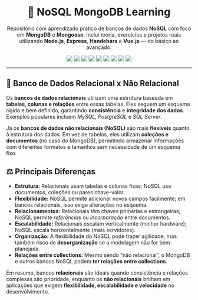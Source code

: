 <h1 align="center">🍃 NoSQL MongoDB Learning</h1>

<p align="center">
  Repositório com aprendizado prático de bancos de dados <strong>NoSQL</strong> com foco em <strong>MongoDB</strong> e <strong>Mongoose</strong>.  
  Inclui teoria, exercícios e projetos reais utilizando <strong>Node.js</strong>, <strong>Express</strong>, <strong>Handebars</strong> e <strong>Vue.js</strong> — do básico ao avançado.
</p>

<p align="center">
  <img src="https://img.shields.io/badge/MongoDB-NoSQL-green?logo=mongodb" />
  <img src="https://img.shields.io/badge/Mongoose-ODM-red?logo=mongoose" />
  <img src="https://img.shields.io/badge/Node.js-Backend-brightgreen?logo=node.js" />
  <img src="https://img.shields.io/badge/Express-Framework-black?logo=express" />
  <img src="https://img.shields.io/badge/Handlebars-Templates-orange?logo=handlebars.js" />
  <img src="https://img.shields.io/badge/Vue.js-Frontend-41b883?logo=vue.js" />
  <img src="https://img.shields.io/badge/Aggregation-Framework-blueviolet" />
  <img src="https://img.shields.io/badge/CRUD-Operations-yellow" />
  <img src="https://img.shields.io/badge/Data%20Modeling-Design-lightgrey" />
</p>

<hr/>

<section id="relacional-vs-nao-relacional">
  <h2>🧩 Banco de Dados Relacional x Não Relacional</h2>

  <p>
    Os <strong>bancos de dados relacionais</strong> utilizam uma estrutura baseada em
    <strong>tabelas, colunas e relações</strong> entre essas tabelas. Eles seguem um
    esquema rígido e bem definido, garantindo <strong>consistência</strong> e
    <strong>integridade dos dados</strong>. Exemplos populares incluem
    <em>MySQL</em>, <em>PostgreSQL</em> e <em>SQL Server</em>.
  </p>

  <p>
    Já os <strong>bancos de dados não relacionais (NoSQL)</strong> são mais
    <strong>flexíveis</strong> quanto à estrutura dos dados. Em vez de tabelas, eles utilizam
    <strong>coleções e documentos</strong> (no caso do MongoDB), permitindo armazenar informações
    com diferentes formatos e tamanhos sem necessidade de um esquema fixo.
  </p>

  <h2>⚖️ Principais Diferenças</h2>
  <ul>
    <li>
      <strong>Estrutura:</strong> Relacionais usam tabelas e colunas fixas;
      NoSQL usa documentos, coleções ou pares chave-valor.
    </li>
    <li>
      <strong>Flexibilidade:</strong> NoSQL permite adicionar novos campos facilmente;
      em bancos relacionais, isso exige alterações no esquema.
    </li>
    <li>
      <strong>Relacionamentos:</strong> Relacionais têm chaves primárias e estrangeiras;
      NoSQL permite <em>referências</em> ou <em>incorporação</em> entre documentos.
    </li>
    <li>
      <strong>Escalabilidade:</strong> Relacionais escalam verticalmente (melhor hardware);
      NoSQL escala horizontalmente (mais servidores).
    </li>
    <li>
      <strong>Organização:</strong> A flexibilidade do NoSQL pode trazer agilidade,
      mas também risco de <strong>desorganização</strong> se a modelagem não for bem planejada.
    </li>
    <li>
      <strong>Relações entre collections:</strong> Mesmo sendo “não relacional”,
      o MongoDB e outros bancos NoSQL podem <strong>ter relações entre collections</strong>.
    </li>
  </ul>

  <p>
    Em resumo, bancos <strong>relacionais</strong> são ideais quando consistência e relações complexas são prioridade,
    enquanto os <strong>não relacionais</strong> brilham em aplicações que exigem
    <strong>flexibilidade, escalabilidade e velocidade</strong> no desenvolvimento.
  </p>
</section>
